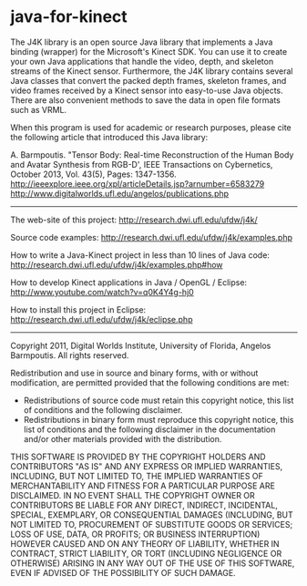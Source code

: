 java-for-kinect
===============

The J4K library is an open source Java library that implements a Java binding (wrapper) 
for the Microsoft's Kinect SDK. You can use it to create your own Java applications that
handle the video, depth, and skeleton streams of the Kinect sensor.  Furthermore, the 
J4K library contains several Java classes that convert the packed depth frames, skeleton 
frames, and video frames received by a Kinect sensor into easy-to-use Java objects. There 
are also convenient methods to save the data in open file formats such as VRML.

When this program is used for academic or research purposes, 
please cite the following article that introduced this Java library: 
 
A. Barmpoutis. "Tensor Body: Real-time Reconstruction of the Human Body 
and Avatar Synthesis from RGB-D', IEEE Transactions on Cybernetics, 
October 2013, Vol. 43(5), Pages: 1347-1356. 
http://ieeexplore.ieee.org/xpl/articleDetails.jsp?arnumber=6583279
http://www.digitalworlds.ufl.edu/angelos/publications.php

----------------------------------------------------
The web-site of this project:
http://research.dwi.ufl.edu/ufdw/j4k/

Source code examples:
http://research.dwi.ufl.edu/ufdw/j4k/examples.php

How to write a Java-Kinect project in less than 10 lines of Java code:
http://research.dwi.ufl.edu/ufdw/j4k/examples.php#how

How to develop Kinect applications in Java / OpenGL / Eclipse:
http://www.youtube.com/watch?v=q0K4Y4g-hj0

How to install this project in Eclipse:
http://research.dwi.ufl.edu/ufdw/j4k/eclipse.php


----------------------------------------------------
Copyright 2011, Digital Worlds Institute, University of Florida, Angelos Barmpoutis.
All rights reserved.

Redistribution and use in source and binary forms, with or without
modification, are permitted provided that the following conditions are
met:
   * Redistributions of source code must retain this copyright
notice, this list of conditions and the following disclaimer.
   * Redistributions in binary form must reproduce this
copyright notice, this list of conditions and the following disclaimer
in the documentation and/or other materials provided with the
distribution.

THIS SOFTWARE IS PROVIDED BY THE COPYRIGHT HOLDERS AND CONTRIBUTORS
"AS IS" AND ANY EXPRESS OR IMPLIED WARRANTIES, INCLUDING, BUT NOT
LIMITED TO, THE IMPLIED WARRANTIES OF MERCHANTABILITY AND FITNESS FOR
A PARTICULAR PURPOSE ARE DISCLAIMED. IN NO EVENT SHALL THE COPYRIGHT
OWNER OR CONTRIBUTORS BE LIABLE FOR ANY DIRECT, INDIRECT, INCIDENTAL,
SPECIAL, EXEMPLARY, OR CONSEQUENTIAL DAMAGES (INCLUDING, BUT NOT
LIMITED TO, PROCUREMENT OF SUBSTITUTE GOODS OR SERVICES; LOSS OF USE,
DATA, OR PROFITS; OR BUSINESS INTERRUPTION) HOWEVER CAUSED AND ON ANY
THEORY OF LIABILITY, WHETHER IN CONTRACT, STRICT LIABILITY, OR TORT
(INCLUDING NEGLIGENCE OR OTHERWISE) ARISING IN ANY WAY OUT OF THE USE
OF THIS SOFTWARE, EVEN IF ADVISED OF THE POSSIBILITY OF SUCH DAMAGE.
